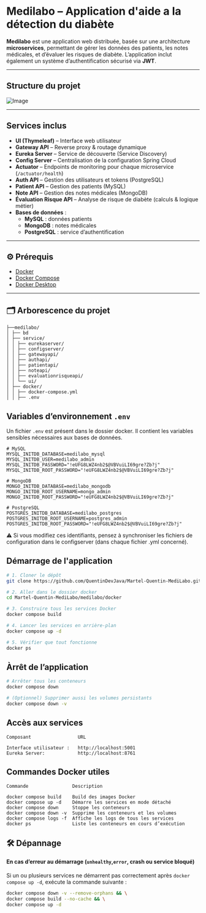 # Medilabo – Application d'aide a la détection du diabète

**Medilabo** est une application web distribuée, basée sur une architecture **microservices**, permettant de gérer les données des patients, les notes médicales, et d’évaluer les risques de diabète. L’application inclut également un système d’authentification sécurisé via **JWT**.

---

## Structure du projet

![Image](https://github.com/user-attachments/assets/f8e1944e-6420-4894-8681-1e037b4cbc64)

---

## Services inclus

- **UI (Thymeleaf)** – Interface web utilisateur
- **Gateway API** – Reverse proxy & routage dynamique
- **Eureka Server** – Service de découverte (Service Discovery)
- **Config Server** – Centralisation de la configuration Spring Cloud
- **Actuator** – Endpoints de monitoring pour chaque microservice (`/actuator/health`)
- **Auth API** – Gestion des utilisateurs et tokens (PostgreSQL)
- **Patient API** – Gestion des patients (MySQL)
- **Note API** – Gestion des notes médicales (MongoDB)
- **Évaluation Risque API** – Analyse de risque de diabète (calculs & logique métier)
- **Bases de données** :
  - **MySQL** : données patients
  - **MongoDB** : notes médicales
  - **PostgreSQL** : service d’authentification

---

## ⚙️ Prérequis

- [Docker](https://www.docker.com/)
- [Docker Compose](https://docs.docker.com/compose/)
- [Docker Desktop](https://docs.docker.com/desktop/)
---

## 🗂️ Arborescence du projet
```
├──medilabo/
│ ├── bd
│ ├── service/
│ │ ├── eurekaserver/
│ │ ├── configserver/
│ │ ├── gatewayapi/
│ │ ├── authapi/
│ │ ├── patientapi/
│ │ ├── noteapi/
│ │ ├── evaluationrisqueapi/
│ │ └── ui/
│ ├── docker/
│ │ ├── docker-compose.yml
│ │ ├── .env

```
## Variables d’environnement `.env`

Un fichier `.env` est présent dans le dossier docker. Il contient les variables sensibles nécessaires aux bases de données.


```env
# MySQL
MYSQL_INITDB_DATABASE=medilabo_mysql
MYSQL_INITDB_USER=medilabo_admin
MYSQL_INITDB_PASSWORD="!eUFG8LWZ4nb2$@VBVuiLI69gre?Zb?j"
MYSQL_INITDB_ROOT_PASSWORD="!eUFG8LWZ4nb2$@VBVuiLI69gre?Zb?j"

# MongoDB
MONGO_INITDB_DATABASE=medilabo_mongodb
MONGO_INITDB_ROOT_USERNAME=mongo_admin
MONGO_INITDB_ROOT_PASSWORD="!eUFG8LWZ4nb2$@VBVuiLI69gre?Zb?j"

# PostgreSQL
POSTGRES_INITDB_DATABASE=medilabo_postgres
POSTGRES_INITDB_ROOT_USERNAME=postgres_admin
POSTGRES_INITDB_ROOT_PASSWORD="!eUFG8LWZ4nb2$@VBVuiLI69gre?Zb?j"

```
⚠️ Si vous modifiez ces identifiants, pensez à synchroniser les fichiers de configuration dans le configserver (dans chaque fichier .yml concerné).



## Démarrage de l'application

```bash
# 1. Cloner le dépôt
git clone https://github.com/QuentinDevJava/Martel-Quentin-MediLabo.git

# 2. Aller dans le dossier docker
cd Martel-Quentin-MediLabo/medilabo/docker

# 3. Construire tous les services Docker
docker compose build

# 4. Lancer les services en arrière-plan
docker compose up -d

# 5. Vérifier que tout fonctionne
docker ps

```

## Àrrêt de l’application

```bash
# Arrêter tous les conteneurs
docker compose down

# (Optionnel) Supprimer aussi les volumes persistants
docker compose down -v
```


## Accès aux services

    Composant                 URL

    Interface utilisateur :	  http://localhost:5001
    Eureka Server: 	          http://localhost:8761

## Commandes Docker utiles

    Commande	            Description

    docker compose build	Build des images Docker
    docker compose up -d	Démarre les services en mode détaché
    docker compose down	    Stoppe les conteneurs
    docker compose down -v	Supprime les conteneurs et les volumes
    docker compose logs -f	Affiche les logs de tous les services
    docker ps	            Liste les conteneurs en cours d’exécution

## 🛠️ Dépannage

#### En cas d’erreur au démarrage (`unhealthy`,`error`, crash ou service bloqué)

Si un ou plusieurs services ne démarrent pas correctement après `docker compose up -d`, exécute la commande suivante :

```bash
docker compose down -v --remove-orphans && \
docker compose build --no-cache && \
docker compose up -d
```